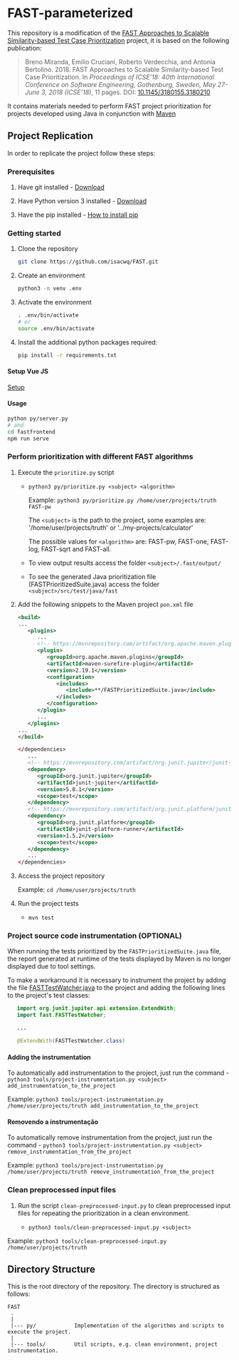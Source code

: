 # FAST-parameterized

This repository is a modification of the [FAST Approaches to Scalable Similarity-based Test Case Prioritization](https://github.com/icse18-FAST/FAST) project, it is based on the following publication:

> Breno Miranda, Emilio Cruciani, Roberto Verdecchia, and Antonia Bertolino. 2018. FAST Approaches to Scalable Similarity-based Test Case Prioritization. In *Proceedings of ICSE’18: 40th International Conference on Software Engineering, Gothenburg, Sweden, May 27-June 3, 2018 (ICSE’18)*, 11 pages. DOI: [10.1145/3180155.3180210](http://dx.doi.org/10.1145/3180155.3180210)


It contains materials needed to perform FAST project prioritization for projects developed using Java in conjunction with [Maven](https://maven.apache.org/)


Project Replication
---------------
In order to replicate the project follow these steps:

### Prerequisites

1. Have git installed - [Download](https://git-scm.com/downloads)

2. Have Python version 3 installed - [Download](https://www.python.org/downloads/)

3. Have the pip installed - [How to install pip](https://pip.pypa.io/en/stable/cli/pip_install/)

### Getting started

1. Clone the repository
   ```bash
   git clone https://github.com/isacwq/FAST.git
   ```

2. Create an environment
   ```bash
   python3 -m venv .env
   ```

4. Activate the environment
   ```bash
   . .env/bin/activate
   # or
   source .env/bin/activate
   ```

3. Install the additional python packages required:
   ```bash
   pip install -r requirements.txt
   ```

#### Setup Vue JS

[Setup](.//fastfrontend/README.md)

#### Usage

   ```bash
   python py/server.py
   # and
   cd fastfrontend
   npm run serve
   ```

### Perform prioritization with different FAST algorithms

1. Execute the `prioritize.py` script
   - `python3 py/prioritize.py <subject> <algorithm>`

      Example: `python3 py/prioritize.py /home/user/projects/truth FAST-pw`

      The `<subject>` is the path to the project, some examples are: '/home/user/projects/truth' or '../my-projects/calculator'

      The possible values for `<algorithm>` are: FAST-pw, FAST-one, FAST-log, FAST-sqrt and FAST-all.

   - To view output results access the folder `<subject>/.fast/output/`

   - To see the generated Java prioritization file (FASTPrioritizedSuite.java) access the folder `<subject>/src/test/java/fast`

2. Add the following snippets to the Maven project `pon.xml` file

   ```xml
   <build>
   ...
      <plugins>
         ...
         <!-- https://mvnrepository.com/artifact/org.apache.maven.plugins/maven-surefire-plugin -->
         <plugin>
            <groupId>org.apache.maven.plugins</groupId>
            <artifactId>maven-surefire-plugin</artifactId>
            <version>2.19.1</version>
            <configuration>
               <includes>
                  <include>**/FASTPrioritizedSuite.java</include>
               </includes>
            </configuration>
         </plugin>
         ...
      </plugins>
   ...
   </build>
   ```

   ```xml
   </dependencies>
      ...
      <!-- https://mvnrepository.com/artifact/org.junit.jupiter/junit-jupiter -->
      <dependency>
         <groupId>org.junit.jupiter</groupId>
         <artifactId>junit-jupiter</artifactId>
         <version>5.8.1</version>
         <scope>test</scope>
      </dependency>
      <!-- https://mvnrepository.com/artifact/org.junit.platform/junit-platform-runner -->
      <dependency>
         <groupId>org.junit.platform</groupId>
         <artifactId>junit-platform-runner</artifactId>
         <version>1.5.2</version>
         <scope>test</scope>
      </dependency>
      ...
   </dependencies>
   ```

3. Access the project repository

   Example: `cd /home/user/projects/truth`

4. Run the project tests

   - `mvn test`

### Project source code instrumentation (OPTIONAL)
   When running the tests prioritized by the `FASTPrioritizedSuite.java` file, the report generated at runtime of the tests displayed by Maven is no longer displayed due to tool settings.

   To make a workarround it is necessary to instrument the project by adding the file [FASTTestWatcher.java](tools/TestWatcher/FASTTestWatcher.java) to the project and adding the following lines to the project's test classes:

   ```java
      import org.junit.jupiter.api.extension.ExtendWith;
      import fast.FASTTestWatcher;

      ...

      @ExtendWith(FASTTestWatcher.class)
   ```

   #### Adding the instrumentation

   To automatically add instrumentation to the project, just run the command
    - `python3 tools/project-instrumentation.py <subject> add_instrumentation_to_the_project`

   Example: `python3 tools/project-instrumentation.py /home/user/projects/truth add_instrumentation_to_the_project`

   #### Removendo a instrumentação

   To automatically remove instrumentation from the project, just run the command
    - `python3 tools/project-instrumentation.py <subject> remove_instrumentation_from_the_project`

   Example: `python3 tools/project-instrumentation.py /home/user/projects/truth remove_instrumentation_from_the_project`

### Clean preprocessed input files

 1. Run the script `clean-preprocessed-input.py` to clean preprocessed input files for repeating the prioritization in a clean environment.

    - `python3 tools/clean-preprocessed-input.py <subject>`

   Example: `python3 tools/clean-preprocessed-input.py /home/user/projects/truth`


Directory Structure
---------------
This is the root directory of the repository. The directory is structured as follows:

    FAST
     .
     |
     |--- py/            Implementation of the algorithms and scripts to execute the project.
     |
     |--- tools/         Util scripts, e.g. clean environment, project instrumentation.
